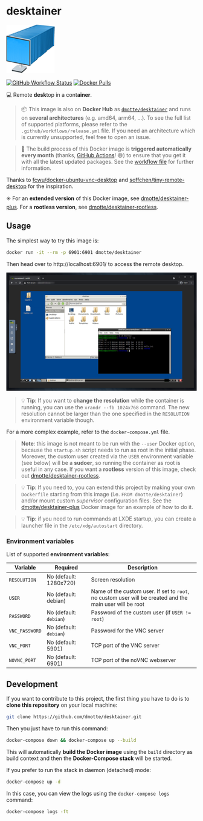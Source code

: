 # desktainer

![icon](icon-128.png)

[![GitHub Workflow Status](https://img.shields.io/github/workflow/status/dmotte/desktainer/release?logo=github&style=flat-square)](https://github.com/dmotte/desktainer/actions)
[![Docker Pulls](https://img.shields.io/docker/pulls/dmotte/desktainer?logo=docker&style=flat-square)](https://hub.docker.com/r/dmotte/desktainer)

:computer: Remote **desk**top in a cont**ainer**.

> :package: This image is also on **Docker Hub** as [`dmotte/desktainer`](https://hub.docker.com/r/dmotte/desktainer) and runs on **several architectures** (e.g. amd64, arm64, ...). To see the full list of supported platforms, please refer to the `.github/workflows/release.yml` file. If you need an architecture which is currently unsupported, feel free to open an issue.

> :calendar: The build process of this Docker image is **triggered automatically every month** (thanks, [GitHub Actions](https://github.com/features/actions)! :smile:) to ensure that you get it with all the latest updated packages. See the [workflow file](.github/workflows/release.yml) for further information.

Thanks to [fcwu/docker-ubuntu-vnc-desktop](https://github.com/fcwu/docker-ubuntu-vnc-desktop) and [soffchen/tiny-remote-desktop](https://github.com/soffchen/tiny-remote-desktop) for the inspiration.

:eight_spoked_asterisk: For an **extended version** of this Docker image, see [dmotte/desktainer-plus](https://github.com/dmotte/desktainer-plus). For a **rootless version**, see [dmotte/desktainer-rootless](https://github.com/dmotte/desktainer-rootless).

## Usage

The simplest way to try this image is:

```bash
docker run -it --rm -p 6901:6901 dmotte/desktainer
```

Then head over to http://localhost:6901/ to access the remote desktop.

![Screenshot](screen-01.png)

> :bulb: **Tip**: If you want to **change the resolution** while the container is running, you can use the `xrandr --fb 1024x768` command. The new resolution cannot be larger than the one specified in the `RESOLUTION` environment variable though.

For a more complex example, refer to the `docker-compose.yml` file.

> **Note**: this image is not meant to be run with the `--user` Docker option, because the `startup.sh` script needs to run as root in the initial phase. Moreover, the custom user created via the `USER` environment variable (see below) will be a **sudoer**, so running the container as root is useful in any case. If you want a **rootless** version of this image, check out [dmotte/desktainer-rootless](https://github.com/dmotte/desktainer-rootless).

> :bulb: **Tip**: If you need to, you can extend this project by making your own `Dockerfile` starting from this image (i.e. `FROM dmotte/desktainer`) and/or mount custom _supervisor_ configuration files. See the [dmotte/desktainer-plus](https://github.com/dmotte/desktainer-plus) Docker image for an example of how to do it.

> :bulb: **Tip**: if you need to run commands at LXDE startup, you can create a launcher file in the `/etc/xdg/autostart` directory.

### Environment variables

List of supported **environment variables**:

| Variable       | Required               | Description                                                                                              |
| -------------- | ---------------------- | -------------------------------------------------------------------------------------------------------- |
| `RESOLUTION`   | No (default: 1280x720) | Screen resolution                                                                                        |
| `USER`         | No (default: debian)   | Name of the custom user. If set to `root`, no custom user will be created and the main user will be root |
| `PASSWORD`     | No (default: `debian`) | Password of the custom user (if `USER != root`)                                                          |
| `VNC_PASSWORD` | No (default: `debian`) | Password for the VNC server                                                                              |
| `VNC_PORT`     | No (default: 5901)     | TCP port of the VNC server                                                                               |
| `NOVNC_PORT`   | No (default: 6901)     | TCP port of the noVNC webserver                                                                          |

## Development

If you want to contribute to this project, the first thing you have to do is to **clone this repository** on your local machine:

```bash
git clone https://github.com/dmotte/desktainer.git
```

Then you just have to run this command:

```bash
docker-compose down && docker-compose up --build
```

This will automatically **build the Docker image** using the `build` directory as build context and then the **Docker-Compose stack** will be started.

If you prefer to run the stack in daemon (detached) mode:

```bash
docker-compose up -d
```

In this case, you can view the logs using the `docker-compose logs` command:

```bash
docker-compose logs -ft
```
